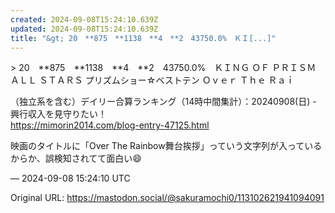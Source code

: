 ```yaml
---
created: 2024-09-08T15:24:10.639Z
updated: 2024-09-08T15:24:10.639Z
title: "&gt; 20　**875　**1138　**4　**2　43750.0%　ＫＩ[...]"
---
```


<p>&gt; 20　**875　**1138　**4　**2　43750.0%　ＫＩＮＧ ＯＦ ＰＲＩＳＭ ＡＬＬ ＳＴＡＲＳ プリズムショー☆ベストテン Ｏｖｅｒ Ｔｈｅ Ｒａｉ</p><p>（独立系を含む）デイリー合算ランキング（14時中間集計）：20240908(日) - 興行収入を見守りたい！<br /><a href="https://mimorin2014.com/blog-entry-47125.html" target="_blank" rel="nofollow noopener" translate="no"><span class="invisible">https://</span><span class="ellipsis">mimorin2014.com/blog-entry-471</span><span class="invisible">25.html</span></a></p><p>映画のタイトルに「Over The Rainbow舞台挨拶」っていう文字列が入っているからか、誤検知されてて面白い😄</p>

&mdash; 2024-09-08 15:24:10 UTC

Original URL: https://mastodon.social/@sakuramochi0/113102621941094091
